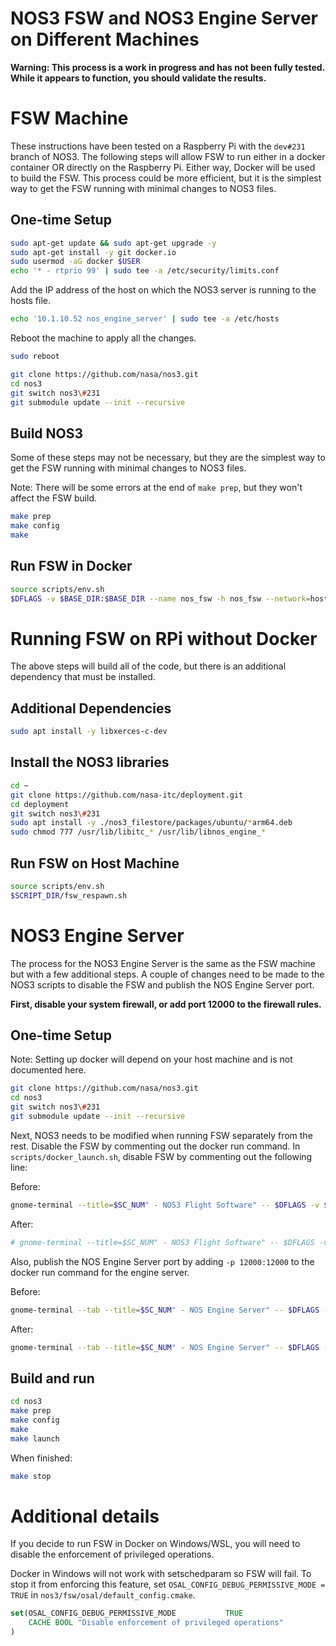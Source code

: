 
# NOS3 FSW and NOS3 Engine Server on Different Machines


**Warning: This process is a work in progress and has not been fully tested. While it appears to function, you should validate the results.**


# FSW Machine

These instructions have been tested on a Raspberry Pi with the `dev#231` branch of NOS3. The following steps will allow FSW to run either in a docker container OR directly on the Raspberry Pi. Either way, Docker will be used to build the FSW. This process could be more efficient, but it is the simplest way to get the FSW running with minimal changes to NOS3 files.

## One-time Setup

```bash
sudo apt-get update && sudo apt-get upgrade -y
sudo apt-get install -y git docker.io
sudo usermod -aG docker $USER
echo '* - rtprio 99' | sudo tee -a /etc/security/limits.conf
```

Add the IP address of the host on which the NOS3 server is running to the hosts file.

```bash
echo '10.1.10.52 nos_engine_server' | sudo tee -a /etc/hosts
```

Reboot the machine to apply all the changes.

```bash
sudo reboot
```

```bash
git clone https://github.com/nasa/nos3.git
cd nos3
git switch nos3\#231
git submodule update --init --recursive
```

## Build NOS3

Some of these steps may not be necessary, but they are the simplest way to get the FSW running with minimal changes to NOS3 files.

Note: There will be some errors at the end of `make prep`, but they won't affect the FSW build.

```bash
make prep
make config
make
```

## Run FSW in Docker

```bash
source scripts/env.sh
$DFLAGS -v $BASE_DIR:$BASE_DIR --name nos_fsw -h nos_fsw --network=host -w $FSW_DIR --sysctl fs.mqueue.msg_max=10000 --ulimit rtprio=99 --cap-add=sys_nice $DBOX $SCRIPT_DIR/fsw_respawn.sh
```



# Running FSW on RPi without Docker

The above steps will build all of the code, but there is an additional dependency that must be installed. 

## Additional Dependencies

```bash
sudo apt install -y libxerces-c-dev
```

## Install the NOS3 libraries
    
```bash
cd ~
git clone https://github.com/nasa-itc/deployment.git
cd deployment
git switch nos3\#231
sudo apt install -y ./nos3_filestore/packages/ubuntu/*arm64.deb
sudo chmod 777 /usr/lib/libitc_* /usr/lib/libnos_engine_*
```

## Run FSW on Host Machine

```bash
source scripts/env.sh
$SCRIPT_DIR/fsw_respawn.sh
```



# NOS3 Engine Server

The process for the NOS3 Engine Server is the same as the FSW machine but with a few additional steps. A couple of changes need to be made to the NOS3 scripts to disable the FSW and publish the NOS Engine Server port.

**First, disable your system firewall, or add port 12000 to the firewall rules.**


## One-time Setup

Note: Setting up docker will depend on your host machine and is not documented here.

```bash
git clone https://github.com/nasa/nos3.git
cd nos3
git switch nos3\#231
git submodule update --init --recursive
```


Next, NOS3 needs to be modified when running FSW separately from the rest. Disable the FSW by commenting out the docker run command.  In `scripts/docker_launch.sh`, disable FSW by commenting out the following line:

Before:
```bash
gnome-terminal --title=$SC_NUM" - NOS3 Flight Software" -- $DFLAGS -v $BASE_DIR:$BASE_DIR --name $SC_NUM"_nos_fsw" -h nos_fsw --network=$SC_NETNAME -w $FSW_DIR --sysctl fs.mqueue.msg_max=10000 --ulimit rtprio=99 --cap-add=sys_nice $DBOX $SCRIPT_DIR/fsw_respawn.sh &
```

After:
```bash 
# gnome-terminal --title=$SC_NUM" - NOS3 Flight Software" -- $DFLAGS -v $BASE_DIR:$BASE_DIR --name $SC_NUM"_nos_fsw" -h nos_fsw --network=$SC_NETNAME -w $FSW_DIR --sysctl fs.mqueue.msg_max=10000 --ulimit rtprio=99 --cap-add=sys_nice $DBOX $SCRIPT_DIR/fsw_respawn.sh &
```

Also, publish the NOS Engine Server port by adding `-p 12000:12000` to the docker run command for the engine server.

Before:
```bash
gnome-terminal --tab --title=$SC_NUM" - NOS Engine Server" -- $DFLAGS -v $SIM_DIR:$SIM_DIR --name $SC_NUM"_nos_engine_server"  -h nos_engine_server --network=$SC_NETNAME -w $SIM_BIN $DBOX /usr/bin/nos_engine_server_standalone -f $SIM_BIN/nos_engine_server_config.json
```
After:
```bash
gnome-terminal --tab --title=$SC_NUM" - NOS Engine Server" -- $DFLAGS -p 12000:12000 -v $SIM_DIR:$SIM_DIR --name $SC_NUM"_nos_engine_server"  -h nos_engine_server --network=$SC_NETNAME -w $SIM_BIN $DBOX /usr/bin/nos_engine_server_standalone -f $SIM_BIN/nos_engine_server_config.json
```




## Build and run

```bash
cd nos3
make prep
make config
make
make launch
```

When finished:

```bash
make stop
```


# Additional details

If you decide to run FSW in Docker on Windows/WSL, you will need to disable the enforcement of privileged operations.

Docker in Windows will not work with setschedparam so FSW will fail. To stop it from enforcing this feature, set `OSAL_CONFIG_DEBUG_PERMISSIVE_MODE = TRUE` in `nos3/fsw/osal/default_config.cmake`.

```cmake
set(OSAL_CONFIG_DEBUG_PERMISSIVE_MODE           TRUE
    CACHE BOOL "Disable enforcement of privileged operations"
)
```

